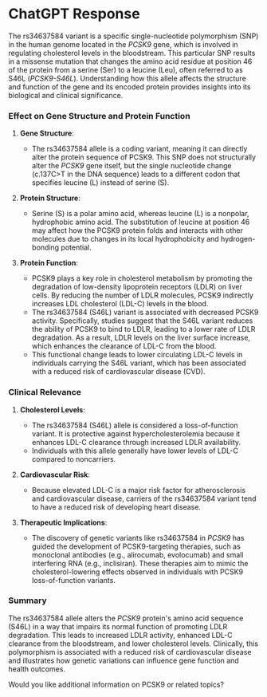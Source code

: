 # ChatGPT Response

The rs34637584 variant is a specific single-nucleotide polymorphism (SNP) in the human genome located in the *PCSK9* gene, which is involved in regulating cholesterol levels in the bloodstream. This particular SNP results in a missense mutation that changes the amino acid residue at position 46 of the protein from a serine (Ser) to a leucine (Leu), often referred to as S46L (*PCSK9-S46L*). Understanding how this allele affects the structure and function of the gene and its encoded protein provides insights into its biological and clinical significance.

### Effect on Gene Structure and Protein Function
1. **Gene Structure**:
   - The rs34637584 allele is a coding variant, meaning it can directly alter the protein sequence of PCSK9. This SNP does not structurally alter the *PCSK9* gene itself, but the single nucleotide change (c.137C>T in the DNA sequence) leads to a different codon that specifies leucine (L) instead of serine (S).

2. **Protein Structure**:
   - Serine (S) is a polar amino acid, whereas leucine (L) is a nonpolar, hydrophobic amino acid. The substitution of leucine at position 46 may affect how the PCSK9 protein folds and interacts with other molecules due to changes in its local hydrophobicity and hydrogen-bonding potential. 

3. **Protein Function**:
   - PCSK9 plays a key role in cholesterol metabolism by promoting the degradation of low-density lipoprotein receptors (LDLR) on liver cells. By reducing the number of LDLR molecules, PCSK9 indirectly increases LDL cholesterol (LDL-C) levels in the blood.
   - The rs34637584 (S46L) variant is associated with decreased PCSK9 activity. Specifically, studies suggest that the S46L variant reduces the ability of PCSK9 to bind to LDLR, leading to a lower rate of LDLR degradation. As a result, LDLR levels on the liver surface increase, which enhances the clearance of LDL-C from the blood.
   - This functional change leads to lower circulating LDL-C levels in individuals carrying the S46L variant, which has been associated with a reduced risk of cardiovascular disease (CVD).

### Clinical Relevance
1. **Cholesterol Levels**:
   - The rs34637584 (S46L) allele is considered a loss-of-function variant. It is protective against hypercholesterolemia because it enhances LDL-C clearance through increased LDLR availability.
   - Individuals with this allele generally have lower levels of LDL-C compared to noncarriers.

2. **Cardiovascular Risk**:
   - Because elevated LDL-C is a major risk factor for atherosclerosis and cardiovascular disease, carriers of the rs34637584 variant tend to have a reduced risk of developing heart disease.

3. **Therapeutic Implications**:
   - The discovery of genetic variants like rs34637584 in *PCSK9* has guided the development of PCSK9-targeting therapies, such as monoclonal antibodies (e.g., alirocumab, evolocumab) and small interfering RNA (e.g., inclisiran). These therapies aim to mimic the cholesterol-lowering effects observed in individuals with PCSK9 loss-of-function variants.

### Summary
The rs34637584 allele alters the *PCSK9* protein's amino acid sequence (S46L) in a way that impairs its normal function of promoting LDLR degradation. This leads to increased LDLR activity, enhanced LDL-C clearance from the bloodstream, and lower cholesterol levels. Clinically, this polymorphism is associated with a reduced risk of cardiovascular disease and illustrates how genetic variations can influence gene function and health outcomes.

Would you like additional information on PCSK9 or related topics?